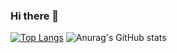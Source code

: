### Hi there 👋

<!--
**brucetruth/brucetruth** is a ✨ _special_ ✨ repository because its `README.md` (this file) appears on your GitHub profile.

Here are some ideas to get you started:

- 🔭 I’m currently working on ...
- 🌱 I’m currently learning ...
- 👯 I’m looking to collaborate on ...
- 🤔 I’m looking for help with ...
- 💬 Ask me about ...
- 📫 How to reach me: ...
- 😄 Pronouns: ...
- ⚡ Fun fact: ...
-->

[![Top Langs](https://github-readme-stats.vercel.app/api/top-langs/?username=brucetruth)](https://github.com/anuraghazra/github-readme-stats)
![Anurag's GitHub stats](https://github-readme-stats.vercel.app/api?username=brucetruth&show_icons=true&theme=radical)


